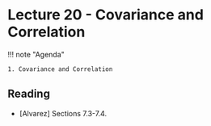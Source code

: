 # Lecture 20 - Covariance and Correlation

!!! note "Agenda"

    1. Covariance and Correlation



    
## Reading

* [Alvarez] Sections 7.3-7.4.

